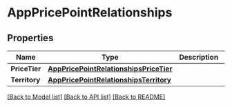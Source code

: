 # AppPricePointRelationships

## Properties

Name | Type | Description | Notes
------------ | ------------- | ------------- | -------------
**PriceTier** | [**AppPricePointRelationshipsPriceTier**](AppPricePoint_relationships_priceTier.md) |  | [optional] 
**Territory** | [**AppPricePointRelationshipsTerritory**](AppPricePoint_relationships_territory.md) |  | [optional] 

[[Back to Model list]](../README.md#documentation-for-models) [[Back to API list]](../README.md#documentation-for-api-endpoints) [[Back to README]](../README.md)


